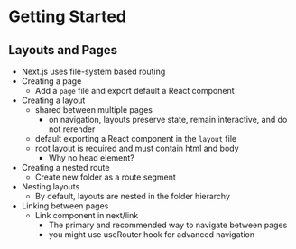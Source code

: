 # Getting Started

## Layouts and Pages

- Next.js uses file-system based routing
- Creating a page
    - Add a `page` file and export default a React component
- Creating a layout
    - shared between multiple pages
        - on navigation, layouts preserve state, remain interactive, and do not rerender
    - default exporting a React component in the `layout` file
    - root layout is required and must contain html and body
        - Why no head element?
- Creating a nested route
    - Create new folder as a route segment
- Nesting layouts
    - By default, layouts are nested in the folder hierarchy
- Linking between pages
    - Link component in next/link
        - The primary and recommended way to navigate between pages
        - you might use useRouter hook for advanced navigation

